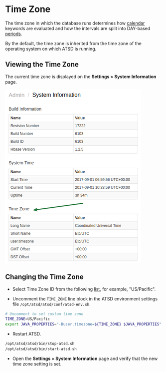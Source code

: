 # Time Zone

The time zone in which the database runs determines how [calendar](../shared/calendar.md) keywords are evaluated and how the intervals are split into DAY-based [periods](../api/data/series/period.md).

By the default, the time zone is inherited from the time zone of the operating system on which ATSD is running.

## Viewing the Time Zone

The current time zone is displayed on the **Settings > System Information** page.

![](../installation/images/server_time.png)

## Changing the Time Zone

* Select Time Zone ID from the following [list](../shared/timezone-list.md), for example, "US/Pacific".

* Uncomment the `TIME_ZONE` line block in the ATSD environment settings file `/opt/atsd/atsd/conf/atsd-env.sh`.

```sh
# Uncomment to set custom time zone
TIME_ZONE=US/Pacific
export JAVA_PROPERTIES="-Duser.timezone=${TIME_ZONE} $JAVA_PROPERTIES"
```

* Restart ATSD.

```sh
/opt/atsd/atsd/bin/stop-atsd.sh
/opt/atsd/atsd/bin/start-atsd.sh
```

* Open the **Settings > System Information** page and verify that the new time zone setting is set.
